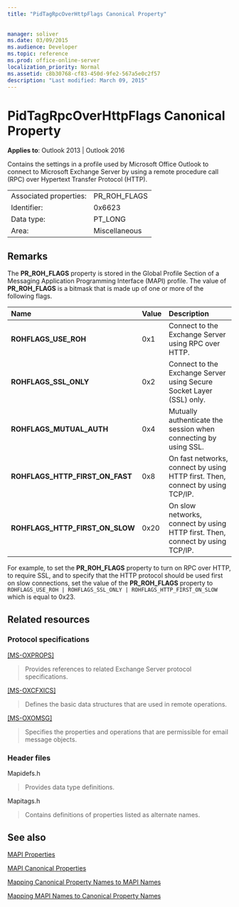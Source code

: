 ```yaml
---
title: "PidTagRpcOverHttpFlags Canonical Property"
 
 
manager: soliver
ms.date: 03/09/2015
ms.audience: Developer
ms.topic: reference
ms.prod: office-online-server
localization_priority: Normal
ms.assetid: c8b30768-cf83-450d-9fe2-567a5e0c2f57
description: "Last modified: March 09, 2015"
---
```


# PidTagRpcOverHttpFlags Canonical Property

  
  
**Applies to**: Outlook 2013 | Outlook 2016 
  
Contains the settings in a profile used by Microsoft Office Outlook to connect to Microsoft Exchange Server by using a remote procedure call (RPC) over Hypertext Transfer Protocol (HTTP).
  
|||
|:-----|:-----|
|Associated properties:  <br/> |PR_ROH_FLAGS  <br/> |
|Identifier:  <br/> |0x6623  <br/> |
|Data type:  <br/> |PT_LONG  <br/> |
|Area:  <br/> |Miscellaneous  <br/> |
   
## Remarks

The **PR_ROH_FLAGS** property is stored in the Global Profile Section of a Messaging Application Programming Interface (MAPI) profile. The value of **PR_ROH_FLAGS** is a bitmask that is made up of one or more of the following flags. 
  
|**Name**|**Value**|**Description**|
|:-----|:-----|:-----|
|**ROHFLAGS_USE_ROH** <br/> |0x1  <br/> |Connect to the Exchange Server using RPC over HTTP.  <br/> |
|**ROHFLAGS_SSL_ONLY** <br/> |0x2  <br/> |Connect to the Exchange Server using Secure Socket Layer (SSL) only.  <br/> |
|**ROHFLAGS_MUTUAL_AUTH** <br/> |0x4  <br/> |Mutually authenticate the session when connecting by using SSL.  <br/> |
|**ROHFLAGS_HTTP_FIRST_ON_FAST** <br/> |0x8  <br/> |On fast networks, connect by using HTTP first. Then, connect by using TCP/IP.  <br/> |
|**ROHFLAGS_HTTP_FIRST_ON_SLOW** <br/> |0x20  <br/> |On slow networks, connect by using HTTP first. Then, connect by using TCP/IP.  <br/> |
   
For example, to set the **PR_ROH_FLAGS** property to turn on RPC over HTTP, to require SSL, and to specify that the HTTP protocol should be used first on slow connections, set the value of the **PR_ROH_FLAGS** property to  `ROHFLAGS_USE_ROH | ROHFLAGS_SSL_ONLY | ROHFLAGS_HTTP_FIRST_ON_SLOW` which is equal to 0x23. 
  
## Related resources

### Protocol specifications

[[MS-OXPROPS]](http://msdn.microsoft.com/library/f6ab1613-aefe-447d-a49c-18217230b148%28Office.15%29.aspx)
  
> Provides references to related Exchange Server protocol specifications.
    
[[MS-OXCFXICS]](http://msdn.microsoft.com/library/b9752f3d-d50d-44b8-9e6b-608a117c8532%28Office.15%29.aspx)
  
> Defines the basic data structures that are used in remote operations.
    
[[MS-OXOMSG]](http://msdn.microsoft.com/library/daa9120f-f325-4afb-a738-28f91049ab3c%28Office.15%29.aspx)
  
> Specifies the properties and operations that are permissible for email message objects.
    
### Header files

Mapidefs.h
  
> Provides data type definitions.
    
Mapitags.h
  
> Contains definitions of properties listed as alternate names.
    
## See also



[MAPI Properties](mapi-properties.md)
  
[MAPI Canonical Properties](mapi-canonical-properties.md)
  
[Mapping Canonical Property Names to MAPI Names](mapping-canonical-property-names-to-mapi-names.md)
  
[Mapping MAPI Names to Canonical Property Names](mapping-mapi-names-to-canonical-property-names.md)

